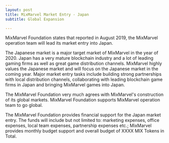 ```yaml
---
layout: post
title: MixMarvel Market Entry - Japan
subtitle: Global Expansion

---
```


MixMarvel Foundation states that reported in August 2019, the MixMarvel operation team will lead its market entry into Japan.

The Japanese market is a major target market of MixMarvel in the year of 2020. Japan has a very mature blockchain industry and a lot of leading gaming firms as well as great game distribution channels. MixMarvel highly values the Japanese market and will focus on the Japanese market in the coming year. Major market entry tasks include building strong partnerships with local distribution channels, collaborating with leading blockchain game firms in Japan and bringing MixMarvel games into Japan.

The MixMarvel Foundation very much agrees with MixMarvel's construction of its global markets. MixMarvel Foundation supports MixMarvel operation team to go global. 

The MixMarvel Foundation provides financial support for the Japan market entry. The funds will include but not limited to: marketing expenses, office expenses, local team expenses, partnership expenses etc.; MixMarvel provides monthly budget support and overall budget of XXXX MIX Tokens in Total.

